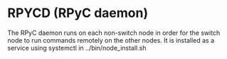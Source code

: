 # RPYCD (RPyC daemon)
The RPyC daemon runs on each non-switch node in order for the switch node to run commands remotely on the other nodes. It is installed as a service using systemctl in ../bin/node_install.sh
